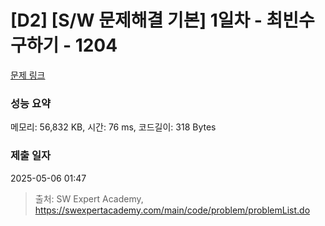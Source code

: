 # [D2] [S/W 문제해결 기본] 1일차 - 최빈수 구하기 - 1204 

[문제 링크](https://swexpertacademy.com/main/code/problem/problemDetail.do?contestProbId=AV13zo1KAAACFAYh) 

### 성능 요약

메모리: 56,832 KB, 시간: 76 ms, 코드길이: 318 Bytes

### 제출 일자

2025-05-06 01:47



> 출처: SW Expert Academy, https://swexpertacademy.com/main/code/problem/problemList.do